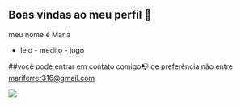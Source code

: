## Boas vindas ao meu perfil 🖤

meu nome é Maria

- leio - medito - jogo



##você pode entrar em contato comigo📭
de preferência não entre
mariferrer316@gmail.com

![](https://media1.tenor.com/m/IEm8gmpWPi4AAAAC/angry-seccato.gif)

